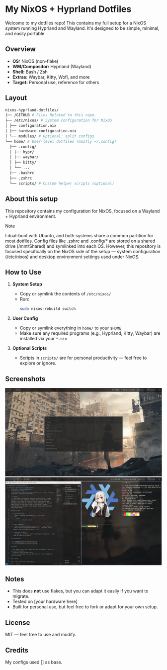 # My NixOS + Hyprland Dotfiles

Welcome to my dotfiles repo! This contains my full setup for a NixOS system running Hyprland and Wayland. It's designed to be simple, minimal, and easily portable.

## Overview

- **OS:** NixOS (non-flake)
- **WM/Compositor:** Hyprland (Wayland)
- **Shell:** Bash / Zsh
- **Extras:** Waybar, Kitty, Wofi, and more
- **Target:** Personal use, reference for others

## Layout

``` zsh
nixos-hyprland-dotfiles/
├── /GITHUB # Files Related to this repo.
├── /etc/nixos/ # System configuration for NixOS
│ ├── configuration.nix
│ ├── hardware-configuration.nix
│ └── modules/ # Optional: split configs
└── home/ # User-level dotfiles (mostly ~/.config)
  ├── .config/
  │ ├── hypr/
  │ ├── waybar/
  │ ├── kitty/
  │ └── ...
  ├── .bashrc
  ├── .zshrc
  └── scripts/ # Custom helper scripts (optional)
```

## About this setup

This repository contains my configuration for NixOS, focused on a Wayland + Hyprland environment.

> [!NOTE]
> I dual-boot with Ubuntu, and both systems share a common partition for most dotfiles. Config files like .zshrc and .config/* are stored on a shared drive (/mnt/Shared) and symlinked into each OS. However, this repository is focused specifically on the NixOS side of the setup — system configuration (/etc/nixos) and desktop environment settings used under NixOS.

## How to Use

1. **System Setup**
   - Copy or symlink the contents of `/etc/nixos/`
   - Run:
     ```bash
     sudo nixos-rebuild switch
     ```

2. **User Config**
   - Copy or symlink everything in `home/` to your `$HOME`
   - Make sure any required programs (e.g., Hyprland, Kitty, Waybar) are installed via your `*.nix`

3. **Optional Scripts**
   - Scripts in `scripts/` are for personal productivity — feel free to explore or ignore.

## Screenshots

![](./GITHUB/Images/Screenshot-01.png)
![](./GITHUB/Images/Screenshot-02.png)

## Notes

- This does **not** use flakes, but you can adapt it easily if you want to migrate.
- Tested on [your hardware here]
- Built for personal use, but feel free to fork or adapt for your own setup.

## License

MIT — feel free to use and modify.

## Credits

My configs used [] as base.